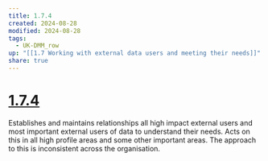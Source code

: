 ```yaml
---
title: 1.7.4
created: 2024-08-28
modified: 2024-08-28
tags:
  - UK-DMM_row
up: "[[1.7 Working with external data users and meeting their needs]]"
share: true
---
```

# [1.7.4](1.7.4.md)

Establishes and maintains relationships all high impact external users and most important external users of data to understand their needs. Acts on this in all high profile areas and some other important areas. The approach to this is inconsistent across the organisation.
